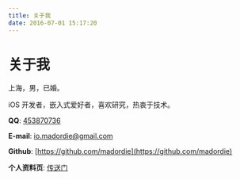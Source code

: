 ```yaml
---
title: 关于我
date: 2016-07-01 15:17:20
---
```

# 关于我

上海，男，已婚。

iOS 开发者，嵌入式爱好者，喜欢研究，热衷于技术。

**QQ**: [453870736](tencent://QQInterLive/?Cmd=2&Uin=495939026)

**E-mail**: [io.madordie@gmail.com](mailto:io.madordie@gmail.com)

**Github**: [https://github.com/madordie](https://github.com/madordie)

**个人资料页**: [传送门](../post/about-me/)
